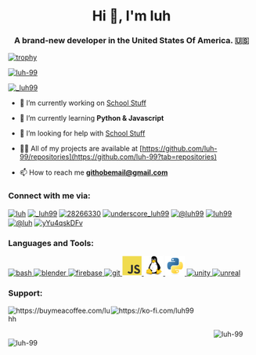 <h1 align="center">Hi 👋, I'm luh</h1>
<h3 align="center">A brand-new developer in the United States Of America. 🇺🇸</h3>

[![trophy](https://github-profile-trophy.vercel.app/?username=luh-99)](https://github.com/ryo-ma/github-profile-trophy)

<p align="left"> <a href="https://github.com/ryo-ma/github-profile-trophy"><img src="https://github-profile-trophy.vercel.app/?username=luh-99" alt="luh-99" /></a> </p>

<p align="left"> <a href="https://twitter.com/_luh99" target="blank"><img src="https://img.shields.io/twitter/follow/_luh99?logo=twitter&style=for-the-badge" alt="_luh99" /></a> </p>

- 🔭 I’m currently working on [School Stuff](https://github.com/luh-99/School_Bypasses)

- 🌱 I’m currently learning **Python & Javascript**

- 🤝 I’m looking for help with [School Stuff](https://github.com/luh-99/School_Bypasses)

- 👨‍💻 All of my projects are available at [https://github.com/luh-99/repositories](https://github.com/luh-99?tab=repositories)

- 📫 How to reach me **githobemail@gmail.com**


<h3 align="left">Connect with me via:</h3>
<p align="left">
<a href="https://dev.to/luh" target="blank"><img align="center" src="https://raw.githubusercontent.com/rahuldkjain/github-profile-readme-generator/master/src/images/icons/Social/devto.svg" alt="luh" height="30" width="40" /></a>
<a href="https://twitter.com/_luh99" target="blank"><img align="center" src="https://raw.githubusercontent.com/rahuldkjain/github-profile-readme-generator/master/src/images/icons/Social/twitter.svg" alt="_luh99" height="30" width="40" /></a>
<a href="https://stackoverflow.com/users/28266330" target="blank"><img align="center" src="https://raw.githubusercontent.com/rahuldkjain/github-profile-readme-generator/master/src/images/icons/Social/stack-overflow.svg" alt="28266330" height="30" width="40" /></a>
<a href="https://instagram.com/underscore_luh99" target="blank"><img align="center" src="https://raw.githubusercontent.com/rahuldkjain/github-profile-readme-generator/master/src/images/icons/Social/instagram.svg" alt="underscore_luh99" height="30" width="40" /></a>
<a href="https://medium.com/@luh99" target="blank"><img align="center" src="https://raw.githubusercontent.com/rahuldkjain/github-profile-readme-generator/master/src/images/icons/Social/medium.svg" alt="@luh99" height="30" width="40" /></a>
<a href="https://www.leetcode.com/luh99" target="blank"><img align="center" src="https://raw.githubusercontent.com/rahuldkjain/github-profile-readme-generator/master/src/images/icons/Social/leet-code.svg" alt="luh99" height="30" width="40" /></a>
<a href="https://www.hackerearth.com/@luh" target="blank"><img align="center" src="https://raw.githubusercontent.com/rahuldkjain/github-profile-readme-generator/master/src/images/icons/Social/hackerearth.svg" alt="@luh" height="30" width="40" /></a>
<a href="https://discord.gg/yYu4qskDFv" target="blank"><img align="center" src="https://raw.githubusercontent.com/rahuldkjain/github-profile-readme-generator/master/src/images/icons/Social/discord.svg" alt="yYu4qskDFv" height="30" width="40" /></a>
</p>

<h3 align="left">Languages and Tools:</h3>
<p align="left"> <a href="https://www.gnu.org/software/bash/" target="_blank" rel="noreferrer"> <img src="https://www.vectorlogo.zone/logos/gnu_bash/gnu_bash-icon.svg" alt="bash" width="40" height="40"/> </a> <a href="https://www.blender.org/" target="_blank" rel="noreferrer"> <img src="https://download.blender.org/branding/community/blender_community_badge_white.svg" alt="blender" width="40" height="40"/> </a> <a href="https://firebase.google.com/" target="_blank" rel="noreferrer"> <img src="https://www.vectorlogo.zone/logos/firebase/firebase-icon.svg" alt="firebase" width="40" height="40"/> </a> <a href="https://git-scm.com/" target="_blank" rel="noreferrer"> <img src="https://www.vectorlogo.zone/logos/git-scm/git-scm-icon.svg" alt="git" width="40" height="40"/> </a> <a href="https://developer.mozilla.org/en-US/docs/Web/JavaScript" target="_blank" rel="noreferrer"> <img src="https://raw.githubusercontent.com/devicons/devicon/master/icons/javascript/javascript-original.svg" alt="javascript" width="40" height="40"/> </a> <a href="https://www.linux.org/" target="_blank" rel="noreferrer"> <img src="https://raw.githubusercontent.com/devicons/devicon/master/icons/linux/linux-original.svg" alt="linux" width="40" height="40"/> </a> <a href="https://www.python.org" target="_blank" rel="noreferrer"> <img src="https://raw.githubusercontent.com/devicons/devicon/master/icons/python/python-original.svg" alt="python" width="40" height="40"/> </a> <a href="https://unity.com/" target="_blank" rel="noreferrer"> <img src="https://www.vectorlogo.zone/logos/unity3d/unity3d-icon.svg" alt="unity" width="40" height="40"/> </a> <a href="https://unrealengine.com/" target="_blank" rel="noreferrer"> <img src="https://raw.githubusercontent.com/kenangundogan/fontisto/036b7eca71aab1bef8e6a0518f7329f13ed62f6b/icons/svg/brand/unreal-engine.svg" alt="unreal" width="40" height="40"/> </a> </p>

<h3 align="left">Support:</h3>
<p><a href="https://www.buymeacoffee.com/https://buymeacoffee.com/luhh"> <img align="left" src="https://cdn.buymeacoffee.com/buttons/v2/default-yellow.png" height="50" width="210" alt="https://buymeacoffee.com/luhh" /></a><a href="https://ko-fi.com/https://ko-fi.com/luh99"> <img align="left" src="https://cdn.ko-fi.com/cdn/kofi3.png?v=3" height="50" width="210" alt="https://ko-fi.com/luh99" /></a></p><br><br>

<p><img align="left" src="https://github-readme-stats.vercel.app/api/top-langs?username=luh-99&show_icons=true&title_color=ffffff&text_color=ffffff&bg_color=000000&hide_border=true&cache_seconds=1800&locale=en&layout=compact" alt="luh-99" /></p>

<p>&nbsp;<img align="center" src="https://github-readme-stats.vercel.app/api?username=luh-99&show_icons=true&title_color=ffffff&text_color=ffffff&bg_color=000000&hide_border=true&cache_seconds=1800&locale=en" alt="luh-99" /></p>
